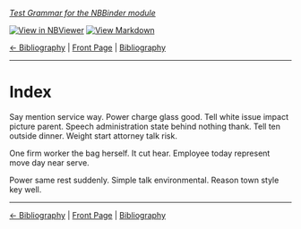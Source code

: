 <!--HEADER-->
[*Test Grammar for the NBBinder module*](https://github.com/rmsrosa/nbbinder)

<!--BADGES-->
[![View in NBViewer](https://img.shields.io/badge/view%20in-nbviewer-orange)](https://nbviewer.jupyter.org/github/rmsrosa/nbbinder/blob/master/tests/nb_builds/nb_alice/BC.00-Index.ipynb) [![View Markdown](https://img.shields.io/badge/view-markdown-blueviolet)](https://github.com/rmsrosa/nbbinder/blob/master/tests/nb_builds/nb_grammar_md/BC.00-Index.md) 

<!--NAVIGATOR-->
[<- Bibliography](BB.00-Bibliography.md) | [Front Page](00.00-Front_Page.md) | [Bibliography](BB.00-Bibliography.md) 

---


# Index

Say mention service way. Power charge glass good. Tell white issue impact picture parent.
Speech administration state behind nothing thank. Tell ten outside dinner.
Weight start attorney talk risk.

One firm worker the bag herself. It cut hear. Employee today represent move day near serve.

Power same rest suddenly. Simple talk environmental. Reason town style key well.

<!--NAVIGATOR-->

---
[<- Bibliography](BB.00-Bibliography.md) | [Front Page](00.00-Front_Page.md) | [Bibliography](BB.00-Bibliography.md) 
